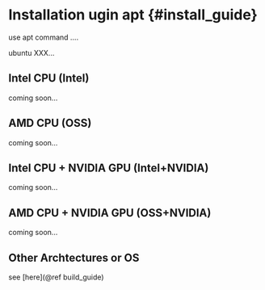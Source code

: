 # Installation ugin apt {#install_guide}
use apt command ....

ubuntu XXX...

## Intel CPU (Intel)
coming soon...

## AMD CPU (OSS)
coming soon...

## Intel CPU + NVIDIA GPU (Intel+NVIDIA)
coming soon...

## AMD CPU + NVIDIA GPU (OSS+NVIDIA)
coming soon...

## Other Archtectures or OS
see [here](@ref build_guide)

